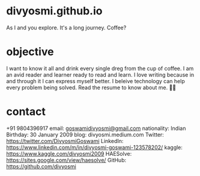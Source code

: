 # divyosmi.github.io
As I and you explore. It's a long journey. Coffee?
# objective
I want to know it all and drink every single dreg from the cup of coffee. I am an avid reader and learner ready to read and learn. I love writing because in and through it I can express myself better. I beleive technology can help every problem being solved. Read the resume to know about me. 🙂😇
# contact 
+91 9804396917
email: goswamidivyosmi@gmail.com
nationality: Indian 
Birthday: 30 January 2009
blog: divyosmi.medium.com
Twitter: https://twitter.com/DivyosmiGoswami 
LinkedIn: https://www.linkedin.com/m/in/divyosmi-goswami-123578202/
kaggle: https://www.kaggle.com/divyosmi2009
HAESolve: https://sites.google.com/view/haesolve/
GitHub: https://github.com/divyosmi
